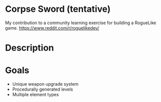 # Corpse Sword (tentative)
My contribution to a community learning exercise for building a RogueLike game.
https://www.reddit.com/r/roguelikedev/

# Description

# Goals
 - Unique weapon upgrade system
 - Procedurally generated levels
 - Multiple element types

